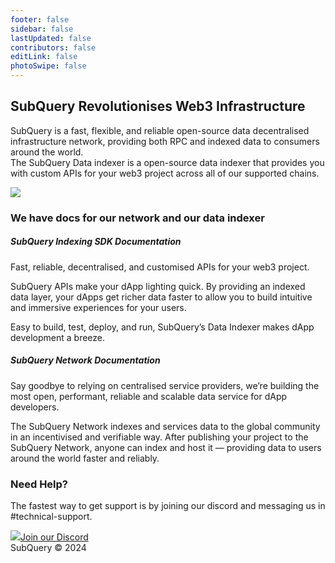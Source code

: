 ```yaml
---
footer: false
sidebar: false
lastUpdated: false
contributors: false
editLink: false
photoSwipe: false
---
```


<link rel="stylesheet" href="/assets/style/homepage.css" as="style" />
<div class="welcomeContainer">
  <div class="banner">
    <div class="ct">
      <h2>SubQuery Revolutionises Web3 Infrastructure</h2>
      <p>SubQuery is a fast, flexible, and reliable open-source data decentralised infrastructure network, providing both RPC and indexed data to consumers around the world.<br>
      The SubQuery Data indexer is a open-source data indexer that provides you with custom APIs for your web3 project across all of our supported chains.</p>
    </div>
    <div class="bannerImage">
      <div class="bannerImageBg"></div>
      <img src="/assets/img/welcomeBanner.png" />
    </div>
  </div>
  <div class="advancedFeatures layout mt80">
    <h3>We have docs for our network and our data indexer</h3>
    <div class="cardList">
      <router-link class="item" :to="{path: '/indexer/welcome.html'}">
        <h5>SubQuery Indexing SDK Documentation</h5>
        <p>Fast, reliable, decentralised, and customised APIs for your web3 project.</p>
        <p>SubQuery APIs make your dApp lighting quick. By providing an indexed data layer, your dApps get richer data faster to allow you to build intuitive and immersive experiences for your users.</p>
        <p>Easy to build, test, deploy, and run, SubQuery’s Data Indexer makes dApp development a breeze.</p>
      </router-link>
      <router-link class="item" :to="{path: '/subquery_network/welcome.html'}">
        <h5>SubQuery Network Documentation</h5>
        <p>Say goodbye to relying on centralised service providers, we’re building the most open, performant, reliable and scalable data service for dApp developers. </p>
        <p>The SubQuery Network indexes and services data to the global community in an incentivised and verifiable way. After publishing your project to the SubQuery Network, anyone can index and host it — providing data to users around the world faster and reliably.</p>
      </router-link>
    </div>
  </div>
  <div class="help layout mt80 mb80">
    <h3>Need Help?</h3>
    <p>The fastest way to get support is by joining our discord and messaging us in #technical-support.</p>
    <a class="button" href="https://discord.com/invite/subquery" target="_blank"><img src="/assets/img/discord_icon.svg" />Join our Discord</a>
  </div>
  <div class="footer layout">SubQuery © 2024</div>
</div>
<component is="script" src="/assets/js/welcome.js" />
